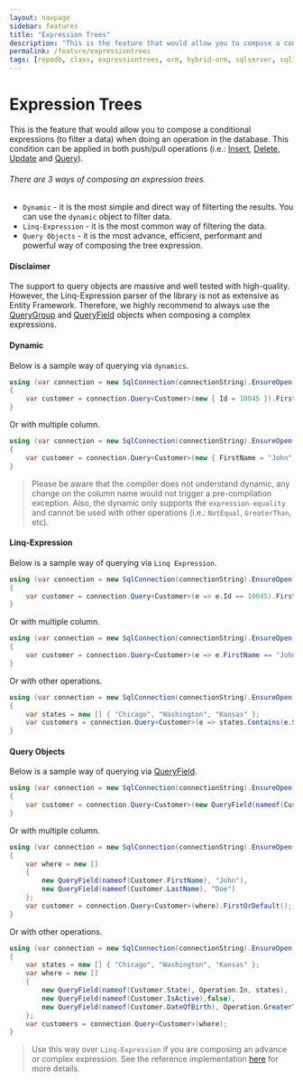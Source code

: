 ```yaml
---
layout: navpage
sidebar: features
title: "Expression Trees"
description: "This is the feature that would allow you to compose a conditional expressions (to filter a data) when doing an operation in the database."
permalink: /feature/expressiontrees
tags: [repodb, class, expressiontrees, orm, hybrid-orm, sqlserver, sqlite, mysql, postgresql]
---
```


# Expression Trees

This is the feature that would allow you to compose a conditional expressions (to filter a data) when doing an operation in the database. This condition can be applied in both push/pull operations (i.e.: [Insert](/operation/insert), [Delete](/operation/delete), [Update](/operation/update) and [Query](/opereration/query)).

###### There are 3 ways of composing an expression trees.

- `Dynamic` - it is the most simple and direct way of filterting the results. You can use the `dynamic` object to filter data.
- `Linq-Expression` - it is the most common way of filtering the data.
- `Query Objects` - it is the most advance, efficient, performant and powerful way of composing the tree expression.

#### Disclaimer

The support to query objects are massive and well tested with high-quality. However, the Linq-Expression parser of the library is not as extensive as Entity Framework. Therefore, we highly recommend to always use the [QueryGroup](/class/querygroup) and [QueryField](/class/queryfield) objects when composing a complex expressions.

#### Dynamic

Below is a sample way of querying via `dynamics`. 

```csharp
using (var connection = new SqlConnection(connectionString).EnsureOpen())
{
    var customer = connection.Query<Customer>(new { Id = 10045 }).FirstOrDefault();
}
```

Or with multiple column.

```csharp
using (var connection = new SqlConnection(connectionString).EnsureOpen())
{
    var customer = connection.Query<Customer>(new { FirstName = "John", LastName = "Doe" }).FirstOrDefault();
}
```

> Please be aware that the compiler does not understand dynamic, any change on the column name would not trigger a pre-compilation exception. Also, the dynamic only supports the `expression-equality` and cannot be used with other operations (i.e.: `NotEqual`, `GreaterThan`, etc).

#### Linq-Expression

Below is a sample way of querying via `Linq Expression`. 

```csharp
using (var connection = new SqlConnection(connectionString).EnsureOpen())
{
    var customer = connection.Query<Customer>(e => e.Id == 10045).FirstOrDefault();
}
```

Or with multiple column.

```csharp
using (var connection = new SqlConnection(connectionString).EnsureOpen())
{
    var customer = connection.Query<Customer>(e => e.FirstName == "John" && e.LastName == "Doe" }).FirstOrDefault();
}
```

Or with other operations.

```csharp
using (var connection = new SqlConnection(connectionString).EnsureOpen())
{
    var states = new [] { "Chicago", "Washington", "Kansas" };
    var customers = connection.Query<Customer>(e => states.Contains(e.State) && e.IsActive == false && e.DateOfBirth >= DateTime.Parse("1970-01-01") });
}
```

#### Query Objects

Below is a sample way of querying via [QueryField](/class/queryfield). 

```csharp
using (var connection = new SqlConnection(connectionString).EnsureOpen())
{
    var customer = connection.Query<Customer>(new QueryField(nameof(Customer.Id), 10045)).FirstOrDefault();
}
```

Or with multiple column.

```csharp
using (var connection = new SqlConnection(connectionString).EnsureOpen())
{
    var where = new []
    {
        new QueryField(nameof(Customer.FirstName), "John"),
        new QueryField(nameof(Customer.LastName), "Doe")
    };
    var customer = connection.Query<Customer>(where).FirstOrDefault();
}
```

Or with other operations.

```csharp
using (var connection = new SqlConnection(connectionString).EnsureOpen())
{
    var states = new [] { "Chicago", "Washington", "Kansas" };
    var where = new []
    {
        new QueryField(nameof(Customer.State), Operation.In, states),
        new QueryField(nameof(Customer.IsActive),false),
        new QueryField(nameof(Customer.DateOfBirth), Operation.GreaterThanOrEqual, DateTime.Parse("1970-01-01"))
    };
    var customers = connection.Query<Customer>(where);
}
```

> Use this way over `Linq-Expression` if you are composing an advance or complex expression. See the reference implementation [here](/reference/queryexpressions/complex-expressions) for more details.
